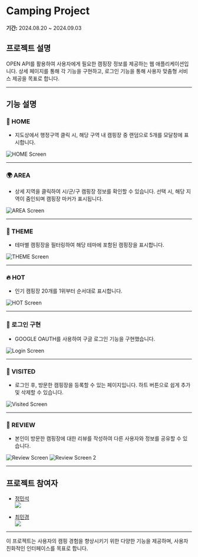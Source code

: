 # Camping Project

**기간:** 2024.08.20 ~ 2024.09.03

## 프로젝트 설명
OPEN API를 활용하여 사용자에게 필요한 캠핑장 정보를 제공하는 웹 애플리케이션입니다. 상세 페이지를 통해 각 기능을 구현하고, 로그인 기능을 통해 사용자 맞춤형 서비스 제공을 목표로 합니다.

---

## 기능 설명

### 🏡 HOME
- 지도상에서 행정구역 클릭 시, 해당 구역 내 캠핑장 중 랜덤으로 5개를 모달창에 표시합니다.

![HOME Screen](https://github.com/user-attachments/assets/091dbc93-a0ac-4d97-800a-d123c50b0a86)

---

### 🌍 AREA
- 상세 지역을 클릭하여 시/군/구 캠핑장 정보를 확인할 수 있습니다. 선택 시, 해당 지역이 줌인되며 캠핑장 마커가 표시됩니다.

![AREA Screen](https://github.com/user-attachments/assets/b474de0c-99c1-4426-bc74-0edd43f72d6e)

---

### 🎨 THEME
- 테마별 캠핑장을 필터링하여 해당 테마에 포함된 캠핑장을 표시합니다.

![THEME Screen](https://github.com/user-attachments/assets/31f847a9-b639-4d03-a8fe-1940226203cb)

---

### 🔥 HOT
- 인기 캠핑장 20개를 1위부터 순서대로 표시합니다.

![HOT Screen](https://github.com/user-attachments/assets/579c6a64-779d-4f41-9cc6-31287aaeb663)

---

### 🔑 로그인 구현
- GOOGLE OAUTH를 사용하여 구글 로그인 기능을 구현했습니다.

![Login Screen](https://github.com/user-attachments/assets/85fc3e20-eb8c-48d6-9b53-8613901d3cc5)

---

### 📍 VISITED
- 로그인 후, 방문한 캠핑장을 등록할 수 있는 페이지입니다. 하트 버튼으로 쉽게 추가 및 삭제할 수 있습니다.

![Visited Screen](https://github.com/user-attachments/assets/a36d1533-9235-4e48-b5ef-92461df4e567)

---

### 📝 REVIEW
- 본인이 방문한 캠핑장에 대한 리뷰를 작성하여 다른 사용자와 정보를 공유할 수 있습니다.

![Review Screen](https://github.com/user-attachments/assets/5af3b158-8a53-4303-9028-b40385bead57)
![Review Screen 2](https://github.com/user-attachments/assets/61945663-36a2-4372-84f6-36a864e35845)


---

## 프로젝트 참여자
- [정민석](https://github.com/jeongmindol)  
  ![](https://img.shields.io/badge/GitHub-100000?style=for-the-badge&logo=github&logoColor=white)

- [최민경](https://github.com/choimings)  
  ![](https://img.shields.io/badge/GitHub-100000?style=for-the-badge&logo=github&logoColor=white)

---

이 프로젝트는 사용자의 캠핑 경험을 향상시키기 위한 다양한 기능을 제공하며, 사용자 친화적인 인터페이스를 목표로 합니다.
```
